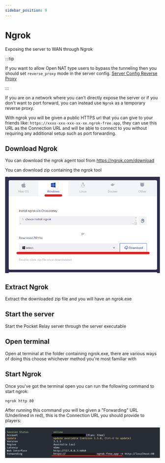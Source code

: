 ```yaml
---
sidebar_position: 9
---
```


# Ngrok

Exposing the server to WAN through Ngrok

:::tip

If you want to allow Open NAT type users to bypass the tunneling then you should
set `reverse_proxy` mode in the server config. [Server Config Reverse Proxy](./configuration.md#reverse-proxy)

:::


If you are on a network where you can't directly expose the server or if you don't want to port forward, you can instead use `Ngrok` as a temporary reverse proxy. 

With ngrok you will be given a public HTTPS url that you can give to your friends like: `https://xxxx-xxx-xxx-xx-xx.ngrok-free.app`, they can
use this URL as the Connection URL and will be able to connect to you without requiring any additional setup such as port forwarding.

## Download Ngrok

You can download the ngrok agent tool from https://ngrok.com/download 

You can download zip containing the ngrok tool

![Ngrok](./img/ngrok_download.png)

## Extract Ngrok

Extract the downloaded zip file and you will have an ngrok.exe

## Start the server

Start the Pocket Relay server through the server executable 

## Open terminal

Open at terminal at the folder containing ngrok.exe, there are various ways of doing this choose
whichever method you're most familiar with


## Start Ngrok

Once you've got the terminal open you can run the following command to start ngrok:

```sh
ngrok http 80
```

After running this command you will be given a "Forwarding" URL (Underlined in red), this is the Connection URL you should provide to players:

![Ngrok](./img/ngrok.png)

